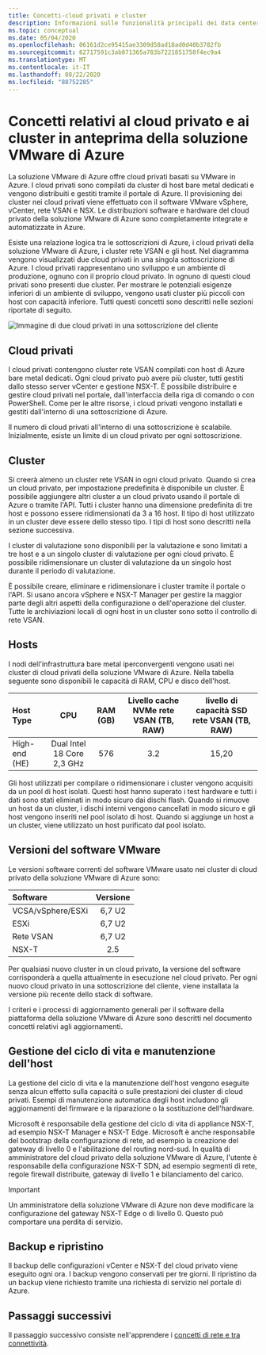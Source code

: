 ```yaml
---
title: Concetti-cloud privati e cluster
description: Informazioni sulle funzionalità principali dei data center e dei cluster vSphere definiti dal software VMware di Azure in una soluzione VMware in Azure di VMware.
ms.topic: conceptual
ms.date: 05/04/2020
ms.openlocfilehash: 06161d2ce95415ae3309d58ad18ad0d40b3782fb
ms.sourcegitcommit: 62717591c3ab871365a783b7221851758f4ec9a4
ms.translationtype: MT
ms.contentlocale: it-IT
ms.lasthandoff: 08/22/2020
ms.locfileid: "88752285"
---
```

# <a name="azure-vmware-solution-preview-private-cloud-and-cluster-concepts"></a>Concetti relativi al cloud privato e ai cluster in anteprima della soluzione VMware di Azure

La soluzione VMware di Azure offre cloud privati basati su VMware in Azure. I cloud privati sono compilati da cluster di host bare metal dedicati e vengono distribuiti e gestiti tramite il portale di Azure. Il provisioning dei cluster nei cloud privati viene effettuato con il software VMware vSphere, vCenter, rete VSAN e NSX. Le distribuzioni software e hardware del cloud privato della soluzione VMware di Azure sono completamente integrate e automatizzate in Azure.

Esiste una relazione logica tra le sottoscrizioni di Azure, i cloud privati della soluzione VMware di Azure, i cluster rete VSAN e gli host. Nel diagramma vengono visualizzati due cloud privati in una singola sottoscrizione di Azure. I cloud privati rappresentano uno sviluppo e un ambiente di produzione, ognuno con il proprio cloud privato. In ognuno di questi cloud privati sono presenti due cluster. Per mostrare le potenziali esigenze inferiori di un ambiente di sviluppo, vengono usati cluster più piccoli con host con capacità inferiore. Tutti questi concetti sono descritti nelle sezioni riportate di seguito.

![Immagine di due cloud privati in una sottoscrizione del cliente](./media/hosts-clusters-private-clouds-final.png)

## <a name="private-clouds"></a>Cloud privati

I cloud privati contengono cluster rete VSAN compilati con host di Azure bare metal dedicati. Ogni cloud privato può avere più cluster, tutti gestiti dallo stesso server vCenter e gestione NSX-T. È possibile distribuire e gestire cloud privati nel portale, dall'interfaccia della riga di comando o con PowerShell. Come per le altre risorse, i cloud privati vengono installati e gestiti dall'interno di una sottoscrizione di Azure.

Il numero di cloud privati all'interno di una sottoscrizione è scalabile. Inizialmente, esiste un limite di un cloud privato per ogni sottoscrizione.

## <a name="clusters"></a>Cluster

Si creerà almeno un cluster rete VSAN in ogni cloud privato. Quando si crea un cloud privato, per impostazione predefinita è disponibile un cluster. È possibile aggiungere altri cluster a un cloud privato usando il portale di Azure o tramite l'API. Tutti i cluster hanno una dimensione predefinita di tre host e possono essere ridimensionati da 3 a 16 host. Il tipo di host utilizzato in un cluster deve essere dello stesso tipo. I tipi di host sono descritti nella sezione successiva.

I cluster di valutazione sono disponibili per la valutazione e sono limitati a tre host e a un singolo cluster di valutazione per ogni cloud privato. È possibile ridimensionare un cluster di valutazione da un singolo host durante il periodo di valutazione.

È possibile creare, eliminare e ridimensionare i cluster tramite il portale o l'API. Si usano ancora vSphere e NSX-T Manager per gestire la maggior parte degli altri aspetti della configurazione o dell'operazione del cluster. Tutte le archiviazioni locali di ogni host in un cluster sono sotto il controllo di rete VSAN.

## <a name="hosts"></a>Hosts

I nodi dell'infrastruttura bare metal iperconvergenti vengono usati nei cluster di cloud privati della soluzione VMware di Azure. Nella tabella seguente sono disponibili le capacità di RAM, CPU e disco dell'host. 

| Host Type              |             CPU             |   RAM (GB)   |  Livello cache NVMe rete VSAN (TB, RAW)  |  livello di capacità SSD rete VSAN (TB, RAW)  |
| :---                   |            :---:            |    :---:     |               :---:              |                :---:               |
| High-end (HE)          |  Dual Intel 18 Core 2,3 GHz  |     576      |                3.2               |                15,20               |

Gli host utilizzati per compilare o ridimensionare i cluster vengono acquisiti da un pool di host isolati. Questi host hanno superato i test hardware e tutti i dati sono stati eliminati in modo sicuro dai dischi flash. Quando si rimuove un host da un cluster, i dischi interni vengono cancellati in modo sicuro e gli host vengono inseriti nel pool isolato di host. Quando si aggiunge un host a un cluster, viene utilizzato un host purificato dal pool isolato.

## <a name="vmware-software-versions"></a>Versioni del software VMware

Le versioni software correnti del software VMware usato nei cluster di cloud privato della soluzione VMware di Azure sono:

| Software              |    Versione   |
| :---                  |     :---:    |
| VCSA/vSphere/ESXi |    6,7 U2    | 
| ESXi                  |    6,7 U2    | 
| Rete VSAN                  |    6,7 U2    |
| NSX-T                 |      2.5     |

Per qualsiasi nuovo cluster in un cloud privato, la versione del software corrisponderà a quella attualmente in esecuzione nel cloud privato. Per ogni nuovo cloud privato in una sottoscrizione del cliente, viene installata la versione più recente dello stack di software.

I criteri e i processi di aggiornamento generali per il software della piattaforma della soluzione VMware di Azure sono descritti nel documento concetti relativi agli aggiornamenti.

## <a name="host-maintenance-and-lifecycle-management"></a>Gestione del ciclo di vita e manutenzione dell'host

La gestione del ciclo di vita e la manutenzione dell'host vengono eseguite senza alcun effetto sulla capacità o sulle prestazioni dei cluster di cloud privati. Esempi di manutenzione automatica degli host includono gli aggiornamenti del firmware e la riparazione o la sostituzione dell'hardware.

Microsoft è responsabile della gestione del ciclo di vita di appliance NSX-T, ad esempio NSX-T Manager e NSX-T Edge. Microsoft è anche responsabile del bootstrap della configurazione di rete, ad esempio la creazione del gateway di livello 0 e l'abilitazione del routing nord-sud. In qualità di amministratore del cloud privato della soluzione VMware di Azure, l'utente è responsabile della configurazione NSX-T SDN, ad esempio segmenti di rete, regole firewall distribuite, gateway di livello 1 e bilanciamento del carico.

> [!IMPORTANT]
> Un amministratore della soluzione VMware di Azure non deve modificare la configurazione del gateway NSX-T Edge o di livello 0. Questo può comportare una perdita di servizio.

## <a name="backup-and-restoration"></a>Backup e ripristino

Il backup delle configurazioni vCenter e NSX-T del cloud privato viene eseguito ogni ora. I backup vengono conservati per tre giorni. Il ripristino da un backup viene richiesto tramite una richiesta di servizio nel portale di Azure.

## <a name="next-steps"></a>Passaggi successivi

Il passaggio successivo consiste nell'apprendere i [concetti di rete e tra connettività](concepts-networking.md).

<!-- LINKS - internal -->

<!-- LINKS - external-->
[VCSA versions]: https://kb.vmware.com/s/article/2143838
[ESXi versions]: https://kb.vmware.com/s/article/2143832
[vSAN versions]: https://kb.vmware.com/s/article/2150753


